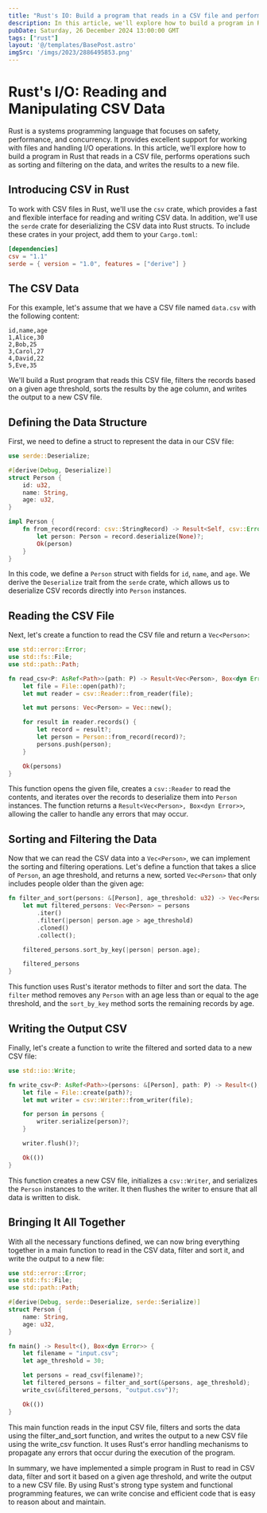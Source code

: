```yaml
---
title: "Rust's IO: Build a program that reads in a CSV file and performs operations such as sorting and filtering on the data."
description: In this article, we'll explore how to build a program in Rust that reads in a CSV file, performs operations such as sorting and filtering on the data, and writes the results to a new file..
pubDate: Saturday, 26 December 2024 13:00:00 GMT
tags: ["rust"]
layout: '@/templates/BasePost.astro'
imgSrc: '/imgs/2023/2886495853.png'
---
```



# Rust's I/O: Reading and Manipulating CSV Data

Rust is a systems programming language that focuses on safety, performance, and concurrency. It provides excellent support for working with files and handling I/O operations. In this article, we'll explore how to build a program in Rust that reads in a CSV file, performs operations such as sorting and filtering on the data, and writes the results to a new file.

## Introducing CSV in Rust

To work with CSV files in Rust, we'll use the `csv` crate, which provides a fast and flexible interface for reading and writing CSV data. In addition, we'll use the `serde` crate for deserializing the CSV data into Rust structs. To include these crates in your project, add them to your `Cargo.toml`:

```toml
[dependencies]
csv = "1.1"
serde = { version = "1.0", features = ["derive"] }
```

## The CSV Data

For this example, let's assume that we have a CSV file named `data.csv` with the following content:

```
id,name,age
1,Alice,30
2,Bob,25
3,Carol,27
4,David,22
5,Eve,35
```

We'll build a Rust program that reads this CSV file, filters the records based on a given age threshold, sorts the results by the age column, and writes the output to a new CSV file.

## Defining the Data Structure

First, we need to define a struct to represent the data in our CSV file:

```rust
use serde::Deserialize;

#[derive(Debug, Deserialize)]
struct Person {
    id: u32,
    name: String,
    age: u32,
}

impl Person {
    fn from_record(record: csv::StringRecord) -> Result<Self, csv::Error> {
        let person: Person = record.deserialize(None)?;
        Ok(person)
    }
}
```

In this code, we define a `Person` struct with fields for `id`, `name`, and `age`. We derive the `Deserialize` trait from the `serde` crate, which allows us to deserialize CSV records directly into `Person` instances.

## Reading the CSV File

Next, let's create a function to read the CSV file and return a `Vec<Person>`:

```rust
use std::error::Error;
use std::fs::File;
use std::path::Path;

fn read_csv<P: AsRef<Path>>(path: P) -> Result<Vec<Person>, Box<dyn Error>> {
    let file = File::open(path)?;
    let mut reader = csv::Reader::from_reader(file);

    let mut persons: Vec<Person> = Vec::new();

    for result in reader.records() {
        let record = result?;
        let person = Person::from_record(record)?;
        persons.push(person);
    }

    Ok(persons)
}
```

This function opens the given file, creates a `csv::Reader` to read the contents, and iterates over the records to deserialize them into `Person` instances. The function returns a `Result<Vec<Person>, Box<dyn Error>>`, allowing the caller to handle any errors that may occur.

## Sorting and Filtering the Data

Now that we can read the CSV data into a `Vec<Person>`, we can implement the sorting and filtering operations. Let's define a function that takes a slice of `Person`, an age threshold, and returns a new, sorted `Vec<Person>` that only includes people older than the given age:

```rust
fn filter_and_sort(persons: &[Person], age_threshold: u32) -> Vec<Person> {
    let mut filtered_persons: Vec<Person> = persons
        .iter()
        .filter(|person| person.age > age_threshold)
        .cloned()
        .collect();

    filtered_persons.sort_by_key(|person| person.age);

    filtered_persons
}
```

This function uses Rust's iterator methods to filter and sort the data. The `filter` method removes any `Person` with an age less than or equal to the age threshold, and the `sort_by_key` method sorts the remaining records by age.

## Writing the Output CSV

Finally, let's create a function to write the filtered and sorted data to a new CSV file:

```rust
use std::io::Write;

fn write_csv<P: AsRef<Path>>(persons: &[Person], path: P) -> Result<(), Box<dyn Error>> {
    let file = File::create(path)?;
    let mut writer = csv::Writer::from_writer(file);

    for person in persons {
        writer.serialize(person)?;
    }

    writer.flush()?;

    Ok(())
}
```

This function creates a new CSV file, initializes a `csv::Writer`, and serializes the `Person` instances to the writer. It then flushes the writer to ensure that all data is written to disk.

## Bringing It All Together

With all the necessary functions defined, we can now bring everything together in a main function to read in the CSV data, filter and sort it, and write the output to a new file:
```rust
use std::error::Error;
use std::fs::File;
use std::path::Path;

#[derive(Debug, serde::Deserialize, serde::Serialize)]
struct Person {
    name: String,
    age: u32,
}

fn main() -> Result<(), Box<dyn Error>> {
    let filename = "input.csv";
    let age_threshold = 30;

    let persons = read_csv(filename)?;
    let filtered_persons = filter_and_sort(&persons, age_threshold);
    write_csv(&filtered_persons, "output.csv")?;

    Ok(())
}
```
This main function reads in the input CSV file, filters and sorts the data using the filter_and_sort function, and writes the output to a new CSV file using the write_csv function. It uses Rust's error handling mechanisms to propagate any errors that occur during the execution of the program.

In summary, we have implemented a simple program in Rust to read in CSV data, filter and sort it based on a given age threshold, and write the output to a new CSV file. By using Rust's strong type system and functional programming features, we can write concise and efficient code that is easy to reason about and maintain.